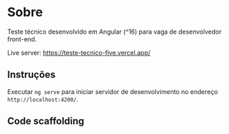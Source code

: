 # Sobre

Teste técnico desenvolvido em Angular (^16) para vaga de desenvolvedor front-end.

Live server: https://teste-tecnico-five.vercel.app/

## Instruções

Executar `ng serve` para iniciar servidor de desenvolvimento no endereço `http://localhost:4200/`.
## Code scaffolding
